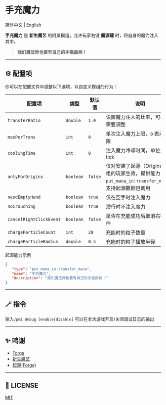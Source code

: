 # 手充魔力

简体中文 | [English](https://github.com/ChiyukiRuon/put_mana_in/blob/main/README_EN.md)

**手充魔力** 是 **新生魔艺** 的附属模组，允许玩家右键 **魔源罐** 时，将自身的魔力注入其中。

> **我们魔法师也要有自己的手摇曲柄！**

---

## ⚙ 配置项

你可以在配置文件中调整以下选项，以自定义模组的行为：

| 配置项                     | 类型        | 默认值     | 说明                                                                 |
|-------------------------|-----------|---------|--------------------------------------------------------------------|
| `transferRatio`         | `double`  | `1.0`   | 设置魔力注入的比率，可根据需要调整                                                  |
| `maxPerTrans`           | `int`     | `0`     | 单次注入魔力上限，`0` 表示无上限                                                 |
| `coolingTime`           | `int`     | `0`     | 注入魔力冷却时间，单位为 tick                                                  |
| `onlyForOrigins`        | `boolean` | `false` | 仅对安装了起源（Origins）模组的玩家生效，提供能力 `put_mana_in:transfer_mana`，支持起源数据包调用 |
| `needEmptyHand`         | `boolean` | `true`  | 仅在空手时注入魔力                                                          |
| `noCrouching`           | `boolean` | `true`  | 潜行时不注入魔力                                                           |
| `cancelRightClickEvent` | `boolean` | `false` | 是否在充能成功后取消右键事件                                                     |
| `chargeParticleCount`   | `int`     | `20`    | 充能时的粒子数量                                                           |
| `chargeParticleRadius`  | `double`  | `0.5`   | 充能时的粒子播放半径                                                         |


起源能力示例
 ```json
{
    "type": "put_mana_in:transfer_mana",
    "name": "手充魔力",
    "description": "我们魔法师也要有自己的手摇曲柄！"
}

```

---

## 🪄 **指令**

输入`/pmi debug [enable|disable]` 可以在本次游戏开启/关闭调试日志的输出

---

## ✨ **鸣谢**

- [Forge](https://docs.minecraftforge.net/)
- [新生魔艺](https://github.com/baileyholl/Ars-Nouveau)
- [起源(Forge)](https://github.com/EdwinMindcraft/origins-forge)

--- 

## 📜 **LICENSE**

[MIT](https://github.com/ChiyukiRuon/put_mana_in/blob/main/LICENSE)